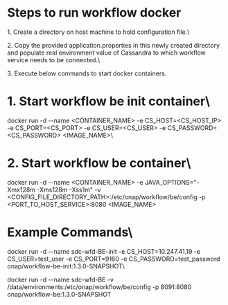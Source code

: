 # Steps to run workflow docker

1\. Create a directory on host machine to hold configuration file.\

2\. Copy the provided application.properties in this newly created directory and populate real environment value of Cassandra to which workflow service needs to be connected.\

3\. Execute below commands to start docker containers.

# 1. Start workflow be init container\

docker run -d --name &lt;CONTAINER_NAME&gt; -e CS_HOST=&lt;CS_HOST_IP&gt; -e CS_PORT=&lt;CS_PORT&gt; -e CS_USER=&lt;CS_USER&gt; -e CS_PASSWORD=&lt;CS_PASSWORD&gt; &lt;IMAGE_NAME&gt;\

# 2. Start workflow be container\

docker run -d --name &lt;CONTAINER_NAME&gt; -e JAVA_OPTIONS="-Xmx128m -Xms128m -Xss1m" -v &lt;CONFIG_FILE_DIRECTORY_PATH&gt;:/etc/onap/workflow/be/config -p &lt;PORT_TO_HOST_SERVICE&gt;:8080 &lt;IMAGE_NAME&gt;

# Example Commands\

docker run -d --name sdc-wfd-BE-init -e CS_HOST=10.247.41.19 -e CS_USER=test_user -e CS_PORT=9160 -e CS_PASSWORD=test_password onap/workflow-be-init:1.3.0-SNAPSHOT\

docker run -d --name sdc-wfd-BE -v /data/environments:/etc/onap/workflow/be/config -p 8091:8080 onap/workflow-be:1.3.0-SNAPSHOT